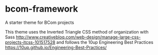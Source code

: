 # bcom-framework
A starter theme for BCom projects

 This theme uses the Inverted Triangle CSS method of organization with Sass
 http://www.creativebloq.com/web-design/manage-large-css-projects-itcss-101517528
 and
 follows the 10up Engineering Best Practices
 https://10up.github.io/Engineering-Best-Practices/
